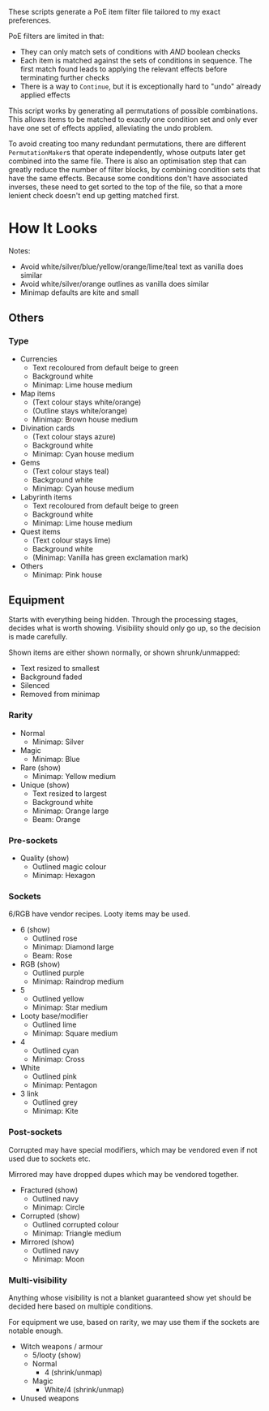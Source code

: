 These scripts generate a PoE item filter file tailored to my exact preferences.

PoE filters are limited in that:

- They can only match sets of conditions with *AND* boolean checks
- Each item is matched against the sets of conditions in sequence. The first match found leads to applying the relevant effects before terminating further checks
- There is a way to `Continue`, but it is exceptionally hard to "undo" already applied effects

This script works by generating all permutations of possible combinations. This allows items to be matched to exactly one condition set and only ever have one set of effects applied, alleviating the undo problem.

To avoid creating too many redundant permutations, there are different `PermutationMaker`s that operate independently, whose outputs later get combined into the same file. There is also an optimisation step that can greatly reduce the number of filter blocks, by combining condition sets that have the same effects. Because some conditions don't have associated inverses, these need to get sorted to the top of the file, so that a more lenient check doesn't end up getting matched first.

# How It Looks

Notes:

- Avoid white/silver/blue/yellow/orange/lime/teal text as vanilla does similar
- Avoid white/silver/orange outlines as vanilla does similar
- Minimap defaults are kite and small

## Others

### Type

- Currencies
	- Text recoloured from default beige to green
	- Background white
	- Minimap: Lime house medium
- Map items
	- (Text colour stays white/orange)
	- (Outline stays white/orange)
	- Minimap: Brown house medium
- Divination cards
	- (Text colour stays azure)
	- Background white
	- Minimap: Cyan house medium
- Gems
	- (Text colour stays teal)
	- Background white
	- Minimap: Cyan house medium
- Labyrinth items
	- Text recoloured from default beige to green
	- Background white
	- Minimap: Lime house medium
- Quest items
	- (Text colour stays lime)
	- Background white
	- (Minimap: Vanilla has green exclamation mark)
- Others
	- Minimap: Pink house

## Equipment

Starts with everything being hidden. Through the processing stages, decides what is worth showing. Visibility should only go up, so the decision is made carefully.

Shown items are either shown normally, or shown shrunk/unmapped:

- Text resized to smallest
- Background faded
- Silenced
- Removed from minimap

### Rarity

- Normal
	- Minimap: Silver
- Magic
	- Minimap: Blue
- Rare (show)
	- Minimap: Yellow medium
- Unique (show)
	- Text resized to largest
	- Background white
	- Minimap: Orange large
	- Beam: Orange

### Pre-sockets

- Quality (show)
	- Outlined magic colour
	- Minimap: Hexagon

### Sockets

6/RGB have vendor recipes. Looty items may be used.

- 6 (show)
	- Outlined rose
	- Minimap: Diamond large
	- Beam: Rose
- RGB (show)
	- Outlined purple
	- Minimap: Raindrop medium
- 5
	- Outlined yellow
	- Minimap: Star medium
- Looty base/modifier
	- Outlined lime
	- Minimap: Square medium
- 4
	- Outlined cyan
	- Minimap: Cross
- White
	- Outlined pink
	- Minimap: Pentagon
- 3 link
	- Outlined grey
	- Minimap: Kite

### Post-sockets

Corrupted may have special modifiers, which may be vendored even if not used due to sockets etc.

Mirrored may have dropped dupes which may be vendored together.

- Fractured (show)
	- Outlined navy
	- Minimap: Circle
- Corrupted (show)
	- Outlined corrupted colour
	- Minimap: Triangle medium
- Mirrored (show)
	- Outlined navy
	- Minimap: Moon

### Multi-visibility

Anything whose visibility is not a blanket guaranteed show yet should be decided here based on multiple conditions.

For equipment we use, based on rarity, we may use them if the sockets are notable enough.

- Witch weapons / armour
	- 5/looty (show)
	- Normal
		- 4 (shrink/unmap)
	- Magic
		- White/4 (shrink/unmap)
- Unused weapons
